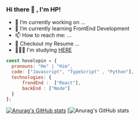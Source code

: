 ### Hi there 👋 , I'm HP!

- 🔭 I’m currently working on ...
- 🌱 I’m currently learning FrontEnd Development
- 📫 How to reach me: ...
- 📝 Checkout my Resume ...
- 🧑🏻‍💻 I'm studying [HERE]()

```javascript
const hovelopin = {
  pronouns: "He" | "Him",
  code: ["Javascript", "TypeScript" , "Python"],
  technologies: {
      frondEnd :  ["React"],
      backEnd : ["Node"]
  }
};
```

[![Anurag's GitHub stats](https://github-readme-stats.vercel.app/api?username=hovelopin&theme=tokyonight)](https://github.com/anuraghazra/github-readme-stats)
[![Anurag's GitHub stats](http://github-readme-streak-stats.herokuapp.com?user=hovelopin&theme=tokyonight&date_format=%5BY%20%5DM%20j")
